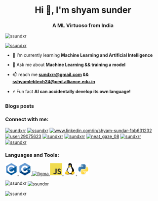 <h1 align="center">Hi 👋, I'm shyam sunder</h1>
<h3 align="center">A ML Virtuoso from India</h3>

<p align="left"> <img src="https://komarev.com/ghpvc/?username=ssundxr&label=Profile%20views&color=0e75b6&style=flat" alt="ssundxr" /> </p>

<p align="left"> <a href="https://github.com/ryo-ma/github-profile-trophy"><img src="https://github-profile-trophy.vercel.app/?username=ssundxr" alt="ssundxr" /></a> </p>

- 🌱 I’m currently learning **Machine Learning and Artificial Intelligence**

- 💬 Ask me about **Machine Learning && training a model**

- 📫 reach me **sundxrr@gmail.com && sshyamlebtech24@ced.alliance.edu.in**

- ⚡ Fun fact **AI can accidentally develop its own language!**

### Blogs posts
<!-- BLOG-POST-LIST:START -->
<!-- BLOG-POST-LIST:END -->

<h3 align="left">Connect with me:</h3>
<p align="left">
<a href="https://codepen.io/sundxrr" target="blank"><img align="center" src="https://raw.githubusercontent.com/rahuldkjain/github-profile-readme-generator/master/src/images/icons/Social/codepen.svg" alt="sundxrr" height="30" width="40" /></a>
<a href="https://dev.to/ssundxr" target="blank"><img align="center" src="https://raw.githubusercontent.com/rahuldkjain/github-profile-readme-generator/master/src/images/icons/Social/devto.svg" alt="ssundxr" height="30" width="40" /></a>
<a href="https://linkedin.com/in/www.linkedin.com/in/shyam-sundar-1bb631232" target="blank"><img align="center" src="https://raw.githubusercontent.com/rahuldkjain/github-profile-readme-generator/master/src/images/icons/Social/linked-in-alt.svg" alt="www.linkedin.com/in/shyam-sundar-1bb631232" height="30" width="40" /></a>
<a href="https://stackoverflow.com/users/user:29075623" target="blank"><img align="center" src="https://raw.githubusercontent.com/rahuldkjain/github-profile-readme-generator/master/src/images/icons/Social/stack-overflow.svg" alt="user:29075623" height="30" width="40" /></a>
<a href="https://instagram.com/sundxrr" target="blank"><img align="center" src="https://raw.githubusercontent.com/rahuldkjain/github-profile-readme-generator/master/src/images/icons/Social/instagram.svg" alt="sundxrr" height="30" width="40" /></a>
<a href="https://hashnode.com/sundxrr" target="blank"><img align="center" src="https://raw.githubusercontent.com/rahuldkjain/github-profile-readme-generator/master/src/images/icons/Social/hashnode.svg" alt="sundxrr" height="30" width="40" /></a>
<a href="https://www.codechef.com/users/neat_gaze_08" target="blank"><img align="center" src="https://cdn.jsdelivr.net/npm/simple-icons@3.1.0/icons/codechef.svg" alt="neat_gaze_08" height="30" width="40" /></a>
<a href="https://www.hackerrank.com/sundxrr" target="blank"><img align="center" src="https://raw.githubusercontent.com/rahuldkjain/github-profile-readme-generator/master/src/images/icons/Social/hackerrank.svg" alt="sundxrr" height="30" width="40" /></a>
<a href="https://www.leetcode.com/ssundxr" target="blank"><img align="center" src="https://raw.githubusercontent.com/rahuldkjain/github-profile-readme-generator/master/src/images/icons/Social/leet-code.svg" alt="ssundxr" height="30" width="40" /></a>
</p>

<h3 align="left">Languages and Tools:</h3>
<p align="left"> <a href="https://www.cprogramming.com/" target="_blank" rel="noreferrer"> <img src="https://raw.githubusercontent.com/devicons/devicon/master/icons/c/c-original.svg" alt="c" width="40" height="40"/> </a> <a href="https://www.w3schools.com/cpp/" target="_blank" rel="noreferrer"> <img src="https://raw.githubusercontent.com/devicons/devicon/master/icons/cplusplus/cplusplus-original.svg" alt="cplusplus" width="40" height="40"/> </a> <a href="https://www.figma.com/" target="_blank" rel="noreferrer"> <img src="https://www.vectorlogo.zone/logos/figma/figma-icon.svg" alt="figma" width="40" height="40"/> </a> <a href="https://developer.mozilla.org/en-US/docs/Web/JavaScript" target="_blank" rel="noreferrer"> <img src="https://raw.githubusercontent.com/devicons/devicon/master/icons/javascript/javascript-original.svg" alt="javascript" width="40" height="40"/> </a> <a href="https://www.linux.org/" target="_blank" rel="noreferrer"> <img src="https://raw.githubusercontent.com/devicons/devicon/master/icons/linux/linux-original.svg" alt="linux" width="40" height="40"/> </a> <a href="https://www.python.org" target="_blank" rel="noreferrer"> <img src="https://raw.githubusercontent.com/devicons/devicon/master/icons/python/python-original.svg" alt="python" width="40" height="40"/> </a> </p>

<p><img align="left" src="https://github-readme-stats.vercel.app/api/top-langs?username=ssundxr&show_icons=true&locale=en&layout=compact" alt="ssundxr" /></p>

<p>&nbsp;<img align="center" src="https://github-readme-stats.vercel.app/api?username=ssundxr&show_icons=true&locale=en" alt="ssundxr" /></p>

<p><img align="center" src="https://github-readme-streak-stats.herokuapp.com/?user=ssundxr&" alt="ssundxr" /></p>
